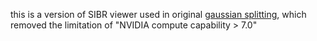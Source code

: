 this is a version of SIBR viewer used in original [gaussian splitting](https://repo-sam.inria.fr/fungraph/3d-gaussian-splatting/), which removed the limitation of "NVIDIA compute capability > 7.0"
